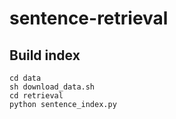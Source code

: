 # sentence-retrieval

## Build index
```
cd data
sh download_data.sh
cd retrieval
python sentence_index.py
```